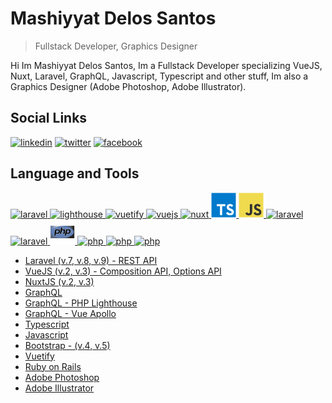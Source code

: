 
# Mashiyyat Delos Santos
> Fullstack Developer, Graphics Designer


Hi Im Mashiyyat Delos Santos, Im a Fullstack Developer specializing VueJS, Nuxt, Laravel, GraphQL, Javascript, Typescript and other stuff, Im also a Graphics Designer (Adobe Photoshop, Adobe Illustrator).


## Social Links
[![linkedin](https://img.shields.io/badge/linkedin-0A66C2?style=for-the-badge&logo=linkedin&logoColor=white)](https://www.linkedin.com/in/mashiyyat-delos-santos-61264924a/)
[![twitter](https://img.shields.io/badge/twitter-1DA1F2?style=for-the-badge&logo=twitter&logoColor=white)](https://twitter.com/mashu_pikazo)
[![facebook](https://img.shields.io/badge/facebook-0A66C2?style=for-the-badge&logo=facebook&logoColor=white)](https://www.facebook.com/mashu.pikazo)



## Language and Tools

<p align="left">
 
<a href="https://laravel.com/" target="_blank"> <img src="https://laravel.com/img/logomark.min.svg" alt="laravel" width="40" height="40"/></a><a href="https://www.lighthouse-php.com/" target="_blank"> <img src="https://lighthouse-php.com/logo.svg" alt="lighthouse" width="40" height="40"/> </a><a href="https://vuetifyjs.com/en/" target="_blank"> <img src="https://bestofjs.org/logos/vuetify.svg" alt="vuetify" width="40" height="40"/> </a> <a href="https://www.mongodb.com/" target="_blank"></a><a href="https://vuejs.org/" target="_blank"> <img src="https://upload.wikimedia.org/wikipedia/commons/thumb/9/95/Vue.js_Logo_2.svg/512px-Vue.js_Logo_2.svg.png?20170919082558" alt="vuejs" width="40" height="40"/> </a><a href="https://www/nuxt.com/" target="_blank"> <img src="https://nuxt.com/assets/design-kit/logo/icon-green.svg" alt="nuxt" width="40" height="40"/></a><a href="https://www.typescriptlang.org/" target="_blank"> <img src="https://raw.githubusercontent.com/devicons/devicon/master/icons/typescript/typescript-original.svg" alt="typescript" width="40" height="40"/> </a><a href="https://developer.mozilla.org/en-US/docs/Web/JavaScript" target="_blank"> <img src="https://raw.githubusercontent.com/devicons/devicon/master/icons/javascript/javascript-original.svg" alt="javascript" width="40" height="40"/> </a>
 <a href="https://www.graphql.org/" target="_blank"> <img src="https://upload.wikimedia.org/wikipedia/commons/1/17/GraphQL_Logo.svg" alt="laravel" width="40" height="40"/> </a><a href="https://www.getbootstrap.com/" target="_blank"> <img src="https://getbootstrap.com/docs/5.2/assets/brand/bootstrap-logo-shadow.png" alt="laravel" width="40" height="40"/></a><a href="https://www.php.net" target="_blank"> <img src="https://raw.githubusercontent.com/devicons/devicon/master/icons/php/php-original.svg" alt="php" width="40" height="40"/></a><a href="https://guides.rubyonrails.org/" target="_blank"> <img src="https://upload.wikimedia.org/wikipedia/commons/7/73/Ruby_logo.svg" alt="php" width="40" height="40"/></a><a href="https://www.adobe.com/ph_en/products/photoshop.html" target="_blank"> <img src="https://www.adobe.com/content/dam/acom/one-console/icons_rebrand/ps_appicon.svg" alt="php" width="40" height="40"/></a><a href="https://www.adobe.com/ph_en/products/illustrator.htmlhtml" target="_blank"> <img src="https://www.adobe.com/content/dam/shared/images/product-icons/svg/illustrator.svg" alt="php" width="40" height="40"/></a>
 

</p>

 - [Laravel (v.7, v.8, v.9) - REST API](https://www.laravel.com/)
 - [VueJS (v.2, v.3) - Composition API, Options API](https://www.vuejs.org/)
 - [NuxtJS (v.2, v.3)](https://www.nuxtjs.org/)
 - [GraphQL](https://www.graphql.org/) 
 - [GraphQL - PHP Lighthouse](https://lighthouse-php.com/)
 - [GraphQL - Vue Apollo](https://v4.apollo.vuejs.org/)
 - [Typescript](https://www.typescriptlang.org/)
 - [Javascript](https://www.developer.mozilla.org/en-US/docs/Web/JavaScript)
 - [Bootstrap - (v.4, v.5)](https://www.getbootstrap.com/)
 - [Vuetify](https://next.vuetifyjs.com/en/) 
 - [Ruby on Rails](https://www.guides.rubyonrails.org/) 
 - [Adobe Photoshop](https://www.adobe.com/ph_en/products/photoshop.html) 
 - [Adobe Illustrator](https://www.adobe.com/ph_en/products/illustrator.html) 

